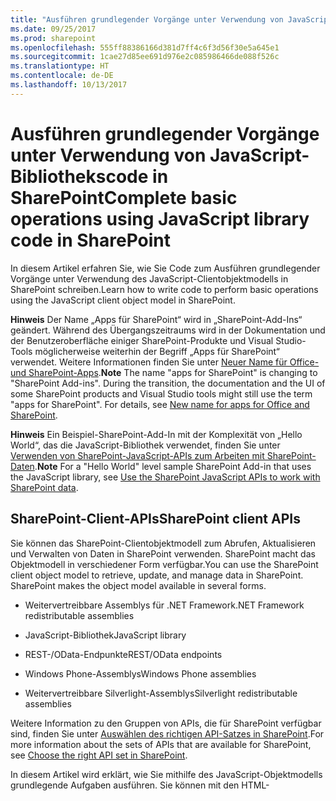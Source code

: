 ```yaml
---
title: "Ausführen grundlegender Vorgänge unter Verwendung von JavaScript-Bibliothekscode in SharePoint"
ms.date: 09/25/2017
ms.prod: sharepoint
ms.openlocfilehash: 555ff88386166d381d7ff4c6f3d56f30e5a645e1
ms.sourcegitcommit: 1cae27d85ee691d976e2c085986466de088f526c
ms.translationtype: HT
ms.contentlocale: de-DE
ms.lasthandoff: 10/13/2017
---
```

# <a name="complete-basic-operations-using-javascript-library-code-in-sharepoint"></a><span data-ttu-id="c9d78-102">Ausführen grundlegender Vorgänge unter Verwendung von JavaScript-Bibliothekscode in SharePoint</span><span class="sxs-lookup"><span data-stu-id="c9d78-102">Complete basic operations using JavaScript library code in SharePoint</span></span>
<span data-ttu-id="c9d78-103">In diesem Artikel erfahren Sie, wie Sie Code zum Ausführen grundlegender Vorgänge unter Verwendung des JavaScript-Clientobjektmodells in SharePoint schreiben.</span><span class="sxs-lookup"><span data-stu-id="c9d78-103">Learn how to write code to perform basic operations using the JavaScript client object model in SharePoint.</span></span>
 

 <span data-ttu-id="c9d78-p101">**Hinweis** Der Name „Apps für SharePoint“ wird in „SharePoint-Add-Ins“ geändert. Während des Übergangszeitraums wird in der Dokumentation und der Benutzeroberfläche einiger SharePoint-Produkte und Visual Studio-Tools möglicherweise weiterhin der Begriff „Apps für SharePoint“ verwendet. Weitere Informationen finden Sie unter [Neuer Name für Office- und SharePoint-Apps](new-name-for-apps-for-sharepoint.md#bk_newname).</span><span class="sxs-lookup"><span data-stu-id="c9d78-p101">**Note**  The name "apps for SharePoint" is changing to "SharePoint Add-ins". During the transition, the documentation and the UI of some SharePoint products and Visual Studio tools might still use the term "apps for SharePoint". For details, see  [New name for apps for Office and SharePoint](new-name-for-apps-for-sharepoint.md#bk_newname).</span></span>
 


 <span data-ttu-id="c9d78-107">**Hinweis** Ein Beispiel-SharePoint-Add-In mit der Komplexität von „Hello World“, das die JavaScript-Bibliothek verwendet, finden Sie unter [Verwenden von SharePoint-JavaScript-APIs zum Arbeiten mit SharePoint-Daten](use-the-sharepoint-javascript-apis-to-work-with-sharepoint-data.md).</span><span class="sxs-lookup"><span data-stu-id="c9d78-107">**Note**  For a "Hello World" level sample SharePoint Add-in that uses the JavaScript library, see  [Use the SharePoint JavaScript APIs to work with SharePoint data](use-the-sharepoint-javascript-apis-to-work-with-sharepoint-data.md).</span></span>
 


## <a name="sharepoint-client-apis"></a><span data-ttu-id="c9d78-108">SharePoint-Client-APIs</span><span class="sxs-lookup"><span data-stu-id="c9d78-108">SharePoint client APIs</span></span>
<span data-ttu-id="c9d78-109"><a name="ClientAPIs"> </a></span><span class="sxs-lookup"><span data-stu-id="c9d78-109"></span></span>

<span data-ttu-id="c9d78-p102">Sie können das SharePoint-Clientobjektmodell zum Abrufen, Aktualisieren und Verwalten von Daten in SharePoint verwenden. SharePoint macht das Objektmodell in verschiedener Form verfügbar.</span><span class="sxs-lookup"><span data-stu-id="c9d78-p102">You can use the SharePoint client object model to retrieve, update, and manage data in SharePoint. SharePoint makes the object model available in several forms.</span></span>
 

 

- <span data-ttu-id="c9d78-112">Weitervertreibbare Assemblys für .NET Framework</span><span class="sxs-lookup"><span data-stu-id="c9d78-112">.NET Framework redistributable assemblies</span></span>
    
 
- <span data-ttu-id="c9d78-113">JavaScript-Bibliothek</span><span class="sxs-lookup"><span data-stu-id="c9d78-113">JavaScript library</span></span>
    
 
- <span data-ttu-id="c9d78-114">REST-/OData-Endpunkte</span><span class="sxs-lookup"><span data-stu-id="c9d78-114">REST/OData endpoints</span></span>
    
 
- <span data-ttu-id="c9d78-115">Windows Phone-Assemblys</span><span class="sxs-lookup"><span data-stu-id="c9d78-115">Windows Phone assemblies</span></span>
    
 
- <span data-ttu-id="c9d78-116">Weitervertreibbare Silverlight-Assemblys</span><span class="sxs-lookup"><span data-stu-id="c9d78-116">Silverlight redistributable assemblies</span></span>
    
 
<span data-ttu-id="c9d78-117">Weitere Information zu den Gruppen von APIs, die für SharePoint verfügbar sind, finden Sie unter [Auswählen des richtigen API-Satzes in SharePoint](http://msdn.microsoft.com/library/f36645da-77c5-47f1-a2ca-13d4b62b320d%28Office.15%29.aspx).</span><span class="sxs-lookup"><span data-stu-id="c9d78-117">For more information about the sets of APIs that are available for SharePoint, see  [Choose the right API set in SharePoint](http://msdn.microsoft.com/library/f36645da-77c5-47f1-a2ca-13d4b62b320d%28Office.15%29.aspx).</span></span> 
 

 
<span data-ttu-id="c9d78-p103">In diesem Artikel wird erklärt, wie Sie mithilfe des JavaScript-Objektmodells grundlegende Aufgaben ausführen. Sie können mit den HTML-<script>-Tags einen Verweis auf das Objektmodell hinzufügen. Informationen zur Verwendung anderer Client-APIs finden Sie unter folgenden Themen:</span><span class="sxs-lookup"><span data-stu-id="c9d78-p103">This article shows how to perform basic operations using the JavaScript object model. You can add a reference to the object model using HTML <script> tags. For information about how to use the other client APIs, see the following:</span></span>
 

 

-  [<span data-ttu-id="c9d78-121">Ausführen grundlegender Vorgänge unter Verwendung von SharePoint-Clientbibliothekscode</span><span class="sxs-lookup"><span data-stu-id="c9d78-121">Complete basic operations using SharePoint client library code</span></span>](complete-basic-operations-using-sharepoint-client-library-code.md)
    
 
-  [<span data-ttu-id="c9d78-122">Ausführen grundlegender Vorgänge unter Verwendung von SharePoint REST-Endpunkten</span><span class="sxs-lookup"><span data-stu-id="c9d78-122">Complete basic operations using SharePoint REST endpoints</span></span>](complete-basic-operations-using-sharepoint-rest-endpoints.md)
    
 
-  [<span data-ttu-id="c9d78-123">Erstellen von Windows Phone-Apps, die auf SharePoint zugreifen</span><span class="sxs-lookup"><span data-stu-id="c9d78-123">Build Windows Phone apps that access SharePoint</span></span>](http://msdn.microsoft.com/library/36681335-f772-4499-8445-f94481bc18e7%28Office.15%29.aspx)
    
 
-  [<span data-ttu-id="c9d78-124">Verwenden des Silverlight-Objektmodells</span><span class="sxs-lookup"><span data-stu-id="c9d78-124">Using the Silverlight Object Model</span></span>](http://msdn.microsoft.com/library/cea7829d-f360-4052-8b76-91d90bcefd2a%28Office.15%29.aspx)
    
 

## <a name="perform-basic-tasks-in-sharepoint-using-the-javascript-client-object-model"></a><span data-ttu-id="c9d78-125">Ausführen grundlegender Aufgaben in SharePoint unter Verwendung des JavaScript-Clientobjektmodells</span><span class="sxs-lookup"><span data-stu-id="c9d78-125">Perform basic tasks in SharePoint using the JavaScript client object model</span></span>
<span data-ttu-id="c9d78-126"><a name="BasicOps_SPJSOMOps"> </a></span><span class="sxs-lookup"><span data-stu-id="c9d78-126"></span></span>

<span data-ttu-id="c9d78-127">In den folgenden Abschnitten werden Aufgaben beschrieben, die Sie programmgesteuert ausführen können. Diese Abschnitte enthalten JavaScript-Codebeispiele zur Veranschaulichung der Vorgänge.</span><span class="sxs-lookup"><span data-stu-id="c9d78-127">The following sections describe tasks that you can complete programmatically, and they include JavaScript code examples that demonstrate the operations.</span></span>
 

 
<span data-ttu-id="c9d78-p104">Beim Erstellen eines in der Cloud gehosteten Add-Ins können Sie dem Objektmodell mithilfe der HTML-<script>-Tags einen Verweis hinzufügen. Es wird empfohlen, einen Verweis auf das Hostweb einzufügen, da das Add-In-Web möglicherweise nicht in allen Szenarien von in der Cloud gehosteten Add-Ins verfügbar ist. Sie können die URL des Hostwebs aus dem  _SPHostUrl_-Abfragezeichenfolgenparameter abrufen, wenn Sie das Token **{StandardTokens}** verwenden. Zudem können Sie den benutzerdefinierten Abfragezeichenfolgenparameter verwenden, wenn Sie das **{HostUrl}**-Token verwenden. Nachdem Sie die URL des Hostwebs ermittelt haben, müssen Sie den Verweis auf das Objektmodell mit JavaScript-Code dynamisch erstellen.</span><span class="sxs-lookup"><span data-stu-id="c9d78-p104">When you create a cloud-hosted add-in, you can add a reference to the object model by using HTML <script> tags. We recommend that you reference the host web because the add-in web may not exist in every scenario in cloud-hosted add-ins. You can retrieve the host web URL from the  _SPHostUrl_ query string parameter if you are using the **{StandardTokens}** token. You can also use your custom defined query string parameter if you are using the **{HostUrl}** token. After you have the host web URL, you must use JavaScript code to dynamically create the reference to the object model.</span></span>
 

 
<span data-ttu-id="c9d78-132">Im folgenden Codebeispiel werden die folgenden Aufgaben ausgeführt, um einen Verweis auf das JavaScript-Objektmodell hinzuzufügen:</span><span class="sxs-lookup"><span data-stu-id="c9d78-132">The following code example performs these tasks to add a reference to the JavaScript object model:</span></span>
 

 

- <span data-ttu-id="c9d78-133">Es wird auf die AJAX-Bibliothek aus dem Microsoft Netzwerk für die Inhaltsübermittlung (CDN) verwiesen.</span><span class="sxs-lookup"><span data-stu-id="c9d78-133">References the AJAX library from the Microsoft Content Delivery Network (CDN).</span></span>
    
 
- <span data-ttu-id="c9d78-134">Es wird auf die jQuery-Bibliothek aus dem Microsoft CDN verwiesen.</span><span class="sxs-lookup"><span data-stu-id="c9d78-134">References the jQuery library from the Microsoft CDN.</span></span>
    
 
- <span data-ttu-id="c9d78-135">Die URL des Hostwebs wird aus der Abfragezeichenfolge extrahiert.</span><span class="sxs-lookup"><span data-stu-id="c9d78-135">Extracts the host web URL from the query string.</span></span>
    
 
- <span data-ttu-id="c9d78-p105">Die Dateien „SP.Runtime.js“ und „SP.js“ werden mithilfe der **getScript**-Funktion in jQuery geladen. Nachdem die Dateien geladen wurden, hat das Programm Zugriff auf das JavaScript-Objektmodell für SharePoint.</span><span class="sxs-lookup"><span data-stu-id="c9d78-p105">Loads the SP.Runtime.js and SP.js files by using the  **getScript** function in jQuery. After loading the files, your program has access to the JavaScript object model for SharePoint.</span></span>
    
 
- <span data-ttu-id="c9d78-138">Der Programmablauf wird in der **execOperation**-Funktion fortgesetzt.</span><span class="sxs-lookup"><span data-stu-id="c9d78-138">Continues the flow in the  **execOperation** function.</span></span>
    
 



```
<script 
    src="//ajax.aspnetcdn.com/ajax/4.0/1/MicrosoftAjax.js" 
    type="text/javascript">
</script>
<script
    type="text/javascript"
    src="//ajax.aspnetcdn.com/ajax/jQuery/jquery-1.7.2.min.js">
</script>
<script type="text/javascript">
    var hostweburl;

    // Load the required SharePoint libraries.
    $(document).ready(function () {

        // Get the URI decoded URLs.
        hostweburl =
            decodeURIComponent(
                getQueryStringParameter("SPHostUrl")
        );

        // The js files are in a URL in the form:
        // web_url/_layouts/15/resource_file
        var scriptbase = hostweburl + "/_layouts/15/";

        // Load the js files and continue to
        // the execOperation function.
        $.getScript(scriptbase + "SP.Runtime.js",
            function () {
                $.getScript(scriptbase + "SP.js", execOperation);
            }
        );
    });

    // Function to execute basic operations.
    function execOperation() {

        // Continue your program flow here.

    }

    // Function to retrieve a query string value.
    // For production purposes you may want to use
    // a library to handle the query string.
    function getQueryStringParameter(paramToRetrieve) {
        var params =
            document.URL.split("?")[1].split("&amp;");
        var strParams = "";
        for (var i = 0; i < params.length; i = i + 1) {
            var singleParam = params[i].split("=");
            if (singleParam[0] == paramToRetrieve)
                return singleParam[1];
        }
    }
</script>

```

<span data-ttu-id="c9d78-p106">Beim Erstellen eines in SharePoint gehosteten Add-Ins können Sie mithilfe der HTML-Tags <script> einen Verweis auf das Objektmodell hinzufügen. Mithilfe des Add-In-Webs in einem von SharePoint gehosteten Add-In können Sie relative Pfade verwenden, um auf die erforderlichen Dateien zur Verwendung des JavaScript-Objektmodells zu verweisen.</span><span class="sxs-lookup"><span data-stu-id="c9d78-p106">When you create a SharePoint-hosted add-in, you can add a reference to the object model by using HTML <script> tags. The add-in web in a SharePoint-hosted add-in allows you to use relative paths to reference the required files to use the JavaScript object model.</span></span>
 

 
<span data-ttu-id="c9d78-141">Im folgenden Markup werden diese Aufgaben ausgeführt, um einen Verweis auf das JavaScript-Objektmodell hinzuzufügen:</span><span class="sxs-lookup"><span data-stu-id="c9d78-141">The following markup performs these tasks to add a reference to the JavaScript object model:</span></span>
 

 

- <span data-ttu-id="c9d78-142">Es wird auf die AJAX-Bibliothek aus dem Microsoft CDN verwiesen.</span><span class="sxs-lookup"><span data-stu-id="c9d78-142">References the AJAX library from the Microsoft CDN.</span></span>
    
 
- <span data-ttu-id="c9d78-143">Über eine auf das Add-In-Web bezogene URL wird auf die Datei SP.Runtime.js verwiesen.</span><span class="sxs-lookup"><span data-stu-id="c9d78-143">References the SP.Runtime.js file by using a URL relative to the add-in web.</span></span>
    
 
- <span data-ttu-id="c9d78-144">Über eine auf das Add-In-Web bezogene URL wird auf die Datei SP.js verwiesen.</span><span class="sxs-lookup"><span data-stu-id="c9d78-144">References the SP.js file by using a URL relative to the add-in web.</span></span>
    
 



```
<script 
    src="//ajax.aspnetcdn.com/ajax/4.0/1/MicrosoftAjax.js" 
    type="text/javascript">
</script>
<script 
    type="text/javascript" 
    src="/_layouts/15/sp.runtime.js">
</script>
<script 
    type="text/javascript" 
    src="/_layouts/15/sp.js">
</script>
<script type="text/javascript">

    // Continue your program flow here.

</script>
```


## <a name="sharepoint-website-tasks"></a><span data-ttu-id="c9d78-145">SharePoint-Websiteaufgaben</span><span class="sxs-lookup"><span data-stu-id="c9d78-145">SharePoint website tasks</span></span>
<span data-ttu-id="c9d78-146"><a name="BasicOps_SPWebTasks"> </a></span><span class="sxs-lookup"><span data-stu-id="c9d78-146"></span></span>

<span data-ttu-id="c9d78-147">Wenn Sie Websites mithilfe von JavaScript bearbeiten möchten, verwenden Sie zuerst den **ClientContext(serverRelativeUrl)**-Konstruktor und übergeben eine URL oder einen URI, um einen bestimmten Anforderungskontext zurückzugeben.</span><span class="sxs-lookup"><span data-stu-id="c9d78-147">To work with websites using JavaScript, start by using the  **ClientContext(serverRelativeUrl)** constructor and pass a URL or URI to return a specific request context.</span></span>
 

 

### <a name="retrieve-the-properties-of-a-website"></a><span data-ttu-id="c9d78-148">Abrufen der Eigenschaften einer Website</span><span class="sxs-lookup"><span data-stu-id="c9d78-148">Retrieve the properties of a website</span></span>

<span data-ttu-id="c9d78-p107">Verwenden Sie die web-Eigenschaft der **ClientContext**-Klasse, um die Eigenschaften des Website-Objekts abzurufen, das sich an der angegebenen Kontext-URL befindet. Nachdem das Website-Objekt über die **load(clientObject)**-Methode geladen und anschließend **executeQueryAsync(succeededCallback, failedCallback)** aufgerufen wurde, können Sie Zugriff auf alle Eigenschaften dieser Website erhalten. Im folgenden Beispiel werden Titel und Beschreibung der angegebenen Website angezeigt, obwohl alle anderen standardmäßig zurückgegebenen Eigenschaften verfügbar werden, nachdem das Websiteobjekt geladen und die Abfrage ausgeführt wurde.</span><span class="sxs-lookup"><span data-stu-id="c9d78-p107">Use the web property of the  **ClientContext** class to specify the properties of the website object that is located at the specified context URL. After you load the website object through the **load(clientObject)** method and then call **executeQueryAsync(succeededCallback, failedCallback)**, you acquire access to all the properties of that website. The following example displays the title and description of the specified website, although all other properties that are returned by default become available after you load the website object and execute the query.</span></span>
 

 

```

function retrieveWebSite(siteUrl) {
    var clientContext = new SP.ClientContext(siteUrl);
    this.oWebsite = clientContext.get_web();

    clientContext.load(this.oWebsite);

    clientContext.executeQueryAsync(
        Function.createDelegate(this, this.onQuerySucceeded), 
        Function.createDelegate(this, this.onQueryFailed)
    );
}

function onQuerySucceeded(sender, args) {
    alert('Title: ' + this.oWebsite.get_title() + 
        ' Description: ' + this.oWebsite.get_description());
}
    
function onQueryFailed(sender, args) {
    alert('Request failed. ' + args.get_message() + 
        '\n' + args.get_stackTrace());
}
```


### <a name="retrieve-only-selected-properties-of-a-website"></a><span data-ttu-id="c9d78-152">Abrufen nur ausgewählter Eigenschaften einer Website</span><span class="sxs-lookup"><span data-stu-id="c9d78-152">Retrieve only selected properties of a website</span></span>

<span data-ttu-id="c9d78-p108">Sie können die unnötige Übertragung von Daten zwischen Client und Server reduzieren, indem Sie nicht alle, sondern nur angegebene Eigenschaften des Websiteobjekts zurückgeben. In diesem Fall verwenden Sie LINQ-Abfragen oder die Lambda-Ausdruckssyntax mit der **load(clientObject)**-Methode, um anzugeben, welche Eigenschaften vom Server zurückgegeben werden sollen. Im folgenden Beispiel werden nur der Titel und das Erstellungsdatum des Websiteobjekts verfügbar, nachdem **executeQueryAsync(succeededCallback, failedCallback)** aufgerufen wurde.</span><span class="sxs-lookup"><span data-stu-id="c9d78-p108">To reduce unnecessary data transference between client and server, you might want to return only specified properties of the website object, not all of its properties. In this case, use LINQ query or lambda expression syntax with the  **load(clientObject)** method to specify which properties to return from the server. In the following example, only the title and creation date of the website object become available after **executeQueryAsync(succeededCallback, failedCallback)** is called.</span></span>
 

 

```
function retrieveWebSiteProperties(siteUrl) {
    var clientContext = new SP.ClientContext(siteUrl);
    this.oWebsite = clientContext.get_web();

    clientContext.load(this.oWebsite, 'Title', 'Created');

    clientContext.executeQueryAsync(
        Function.createDelegate(this, this.onQuerySucceeded), 
        Function.createDelegate(this, this.onQueryFailed)
    );
}

function onQuerySucceeded(sender, args) {
    alert('Title: ' + this.oWebsite.get_title() + 
        ' Created: ' + this.oWebsite.get_created());
}
    
function onQueryFailed(sender, args) {
    alert('Request failed. ' + args.get_message() + 
        '\n' + args.get_stackTrace());
}
```


 <span data-ttu-id="c9d78-156">**Hinweis** Beim Versuch, auf andere Eigenschaften zuzugreifen, wird eine Ausnahme ausgelöst, weil keine anderen Eigenschaften verfügbar sind.</span><span class="sxs-lookup"><span data-stu-id="c9d78-156">**Note**  If you try to access other properties, the code throws an exception because other properties are not available.</span></span>
 


### <a name="write-to-a-websites-properties"></a><span data-ttu-id="c9d78-157">Festlegen der Eigenschaften einer Website</span><span class="sxs-lookup"><span data-stu-id="c9d78-157">Write to a website's properties</span></span>

<span data-ttu-id="c9d78-p109">Zum Ändern einer Website legen Sie deren Eigenschaften fest und rufen ähnlich wie im Serverobjektmodell die **update()**-Methode auf. Im Clientobjektmodell müssen Sie jedoch **executeQueryAsync(succeededCallback, failedCallback)** aufrufen, um die Batchverarbeitung aller angegebenen Befehle anzufordern. Im folgenden Beispiel werden der Titel und die Beschreibung einer angegebenen Website geändert.</span><span class="sxs-lookup"><span data-stu-id="c9d78-p109">To modify a website, you set its properties and call the  **update()** method, similarly to how the server object model functions. However, in the client object model, you must call **executeQueryAsync(succeededCallback, failedCallback)** to request batch processing of all commands that you specify. The following example changes the title and description of a specified website.</span></span>
 

 

```
function updateWebSite(siteUrl) {
    var clientContext = new SP.ClientContext(siteUrl);
    this.oWebsite = clientContext.get_web();

    this.oWebsite.set_title('Updated Web Site');
    this.oWebsite.set_description('This is an updated Web site.');
    this.oWebsite.update();

    clientContext.load(this.oWebsite, 'Title', 'Description');

    clientContext.executeQueryAsync(
        Function.createDelegate(this, this.onQuerySucceeded), 
        Function.createDelegate(this, this.onQueryFailed)
    );
}

function onQuerySucceeded(sender, args) {
    alert('Title: ' + this.oWebsite.get_title() + 
        ' Description: ' + this.oWebsite.get_description());
}
    
function onQueryFailed(sender, args) {
    alert('Request failed. ' + args.get_message() + 
        '\n' + args.get_stackTrace());
}
```


## <a name="sharepoint-list-tasks"></a><span data-ttu-id="c9d78-161">SharePoint-Listenaufgaben</span><span class="sxs-lookup"><span data-stu-id="c9d78-161">SharePoint list tasks</span></span>
<span data-ttu-id="c9d78-162"><a name="BasicOps_SPListTasks"> </a></span><span class="sxs-lookup"><span data-stu-id="c9d78-162"></span></span>

<span data-ttu-id="c9d78-p110">Das Arbeiten mit Listenobjekten in JavaScript ähnelt dem Arbeiten mit Websiteobjekten. Beginnen Sie, indem Sie den **ClientContext(serverRelativeUrl)**-Konstruktor verwenden und eine URL oder einen URI übergeben, um einen bestimmten Anforderungskontext zurückzugeben. Sie können mithilfe der **lists**-Eigenschaft der **Web**-Klasse die Auflistung der Listen einer Website abrufen.</span><span class="sxs-lookup"><span data-stu-id="c9d78-p110">Working with list objects using JavaScript is similar to working with website objects. Start by using the  **ClientContext(serverRelativeUrl)** constructor and passing a URL or URI to return a specific request context. You can then use the **lists** property of the **Web** class to get the collection of lists in the website.</span></span>
 

 

### <a name="retrieve-all-properties-of-all-lists-in-a-website"></a><span data-ttu-id="c9d78-166">Abrufen aller Eigenschaften aller Listen einer Website</span><span class="sxs-lookup"><span data-stu-id="c9d78-166">Retrieve all properties of all lists in a website</span></span>

<span data-ttu-id="c9d78-p111">Zum Zurückgeben aller Listen einer Website laden Sie die Listenauflistung über die **load(clientObject)**-Methode, und rufen Sie dann **executeQueryAsync(succeededCallback, failedCallback)** auf. Im folgenden Beispiel werden die URL der Website sowie das Datum und die Uhrzeit der Erstellung der Liste angezeigt.</span><span class="sxs-lookup"><span data-stu-id="c9d78-p111">To return all the lists of a website, load the list collection through the  **load(clientObject)** method, and then call **executeQueryAsync(succeededCallback, failedCallback)**. The following example displays the URL of the website and the date and time that the list was created.</span></span>
 

 

```
function retrieveAllListProperties(siteUrl) {
    var clientContext = new SP.ClientContext(siteUrl);
    var oWebsite = clientContext.get_web();
    this.collList = oWebsite.get_lists();
    clientContext.load(collList);

    clientContext.executeQueryAsync(
        Function.createDelegate(this, this.onQuerySucceeded), 
        Function.createDelegate(this, this.onQueryFailed)
    );
}

function onQuerySucceeded() {
    var listInfo = '';
    var listEnumerator = collList.getEnumerator();

    while (listEnumerator.moveNext()) {
        var oList = listEnumerator.get_current();
        listInfo += 'Title: ' + oList.get_title() + ' Created: ' + 
            oList.get_created().toString() + '\n';
    }
    alert(listInfo);
}

function onQueryFailed(sender, args) {
    alert('Request failed. ' + args.get_message() + 
        '\n' + args.get_stackTrace());
}
```


### <a name="retrieve-only-specified-properties-of-lists"></a><span data-ttu-id="c9d78-169">Abrufen der angegebenen Eigenschaften von Listen</span><span class="sxs-lookup"><span data-stu-id="c9d78-169">Retrieve only specified properties of lists</span></span>

<span data-ttu-id="c9d78-p112">Im vorhergehenden Beispiel wurden alle Eigenschaften der Listen einer Website zurückgegeben. Um unnötige Datenübertragungen zwischen Client und Server zu vermeiden, können Sie mit LINQ-Abfrageausdrücken angeben, welche Eigenschaften zurückgegeben werden sollen. In JavaScript geben Sie mit **Include** innerhalb der Abfragezeichenfolge, die der **load(clientObject)**-Methode übergeben wird, die Eigenschaften an, die zurückgegeben werden sollen. Im folgenden Beispiel werden auf diese Weise nur der Titel und die ID der einzelnen Listen der Auflistung zurückgegeben.</span><span class="sxs-lookup"><span data-stu-id="c9d78-p112">The previous example returns all properties of the lists in a website. To reduce unnecessary data transference between client and server, you can use LINQ query expressions to specify which properties to return. In JavaScript, you specify  **Include** as part of the query string that is passed to the **load(clientObject)** method to specify which properties to return. The following example uses this approach to return only the title and ID of each list in the collection.</span></span>
 

 

```
function retrieveSpecificListProperties(siteUrl) {
    var clientContext = new SP.ClientContext(siteUrl);
    var oWebsite = clientContext.get_web();
    this.collList = oWebsite.get_lists();

    clientContext.load(collList, 'Include(Title, Id)');
    clientContext.executeQueryAsync(
        Function.createDelegate(this, this.onQuerySucceeded), 
        Function.createDelegate(this, this.onQueryFailed)
    );
}

function onQuerySucceeded() {
    var listInfo = '';
    var listEnumerator = collList.getEnumerator();

    while (listEnumerator.moveNext()) {
        var oList = listEnumerator.get_current();
        listInfo += 'Title: ' + oList.get_title() + 
            ' ID: ' + oList.get_id().toString() + '\n';
    }
    alert(listInfo);
}

function onQueryFailed(sender, args) {
    alert('Request failed. ' + args.get_message() + 
        '\n' + args.get_stackTrace());
}

```


### <a name="store-retrieved-lists-in-a-collection"></a><span data-ttu-id="c9d78-174">Speichern abgerufener Listen in einer Auflistung</span><span class="sxs-lookup"><span data-stu-id="c9d78-174">Store retrieved lists in a collection</span></span>

<span data-ttu-id="c9d78-175">Wie im folgenden Beispiel dargestellt, können Sie die **loadQuery(clientObjectCollection, exp)**-Methode anstelle der **load(clientObject)**-Methode verwenden, um den Rückgabewert in einer anderen Auflistung anstatt in der entsprechenden Listeneigenschaft zu speichern.</span><span class="sxs-lookup"><span data-stu-id="c9d78-175">As the following example shows, you can use the  **loadQuery(clientObjectCollection, exp)** method instead of the **load(clientObject)** method to store the return value in another collection instead of storing it in the lists property.</span></span>
 

 

```
function retrieveSpecificListPropertiesToCollection(siteUrl) {
    var clientContext = new SP.ClientContext(siteUrl);
    var oWebsite = clientContext.get_web();
    var collList = oWebsite.get_lists();

    this.listInfoCollection = clientContext.loadQuery(collList, 'Include(Title, Id)');
    clientContext.executeQueryAsync(
        Function.createDelegate(this, this.onQuerySucceeded), 
        Function.createDelegate(this, this.onQueryFailed)
    );
}

function onQuerySucceeded() {
    var listInfo = '';

    for (var i = 0; i < this.listInfoCollection.length; i++) {
        var oList = this.listInfoCollection[i];
        listInfo += 'Title: ' + oList.get_title() + 
            ' ID: ' + oList.get_id().toString();
    }
    alert(listInfo.toString());
}

function onQueryFailed(sender, args) {
    alert('Request failed. ' + args.get_message() + 
        '\n' + args.get_stackTrace());
}
```


### <a name="apply-filters-to-list-retrieval"></a><span data-ttu-id="c9d78-176">Anwenden von Filtern auf den Listenabruf</span><span class="sxs-lookup"><span data-stu-id="c9d78-176">Apply filters to list retrieval</span></span>

<span data-ttu-id="c9d78-p113">Wie das folgende Beispiel zeigt, können Sie **Include**-Anweisungen in einer JavaScript-Abfrage schachteln, um Metadaten sowohl für eine Liste als auch für deren Felder zurückzugeben. In diesem Beispiel werden alle Felder aus allen Listen einer Website zurückgegeben und der Titel und der interne Name aller Felder angezeigt, deren interner Name die Zeichenfolge „name“ enthält.</span><span class="sxs-lookup"><span data-stu-id="c9d78-p113">As the following example shows, you can nest  **Include** statements in a JavaScript query to return metadata for both a list and its fields. The example returns all fields from all lists within a website and displays the title and internal name of all fields whose internal name contains the string "name".</span></span>
 

 

```
function retrieveAllListsAllFields(siteUrl) {
    var clientContext = new SP.ClientContext(siteUrl);
    var oWebsite = clientContext.get_web();
    var collList = oWebsite.get_lists();

    this.listInfoArray = clientContext.loadQuery(collList, 
        'Include(Title,Fields.Include(Title,InternalName))');

    clientContext.executeQueryAsync(
        Function.createDelegate(this, this.onQuerySucceeded), 
        Function.createDelegate(this, this._onQueryFailed)
    );
}

function onQuerySucceeded() {
    var listInfo = '';

    for (var i = 0; i < this.listInfoArray.length; i++) {
        var oList = this.listInfoArray[i];
        var collField = oList.get_fields();
        var fieldEnumerator = collField.getEnumerator();
            
        while (fieldEnumerator.moveNext()) {
            var oField = fieldEnumerator.get_current();
            var regEx = new RegExp('name', 'ig');
            
            if (regEx.test(oField.get_internalName())) {
                listInfo += '\nList: ' + oList.get_title() + 
                    '\n\tField Title: ' + oField.get_title() + 
                    '\n\tField Name: ' + oField.get_internalName();
            }
        }
    }
    alert(listInfo);
}

function onQueryFailed(sender, args) {
    alert('Request failed. ' + args.get_message() + 
        '\n' + args.get_stackTrace());
}

```


## <a name="create-update-and-delete-lists"></a><span data-ttu-id="c9d78-179">Erstellen, Aktualisieren und Löschen von Listen</span><span class="sxs-lookup"><span data-stu-id="c9d78-179">Create, update, and delete lists</span></span>
<span data-ttu-id="c9d78-180"><a name="BasicOps_SPListCRUD"> </a></span><span class="sxs-lookup"><span data-stu-id="c9d78-180"></span></span>

<span data-ttu-id="c9d78-181">Zum Erstellen, Aktualisieren und Löschen von Listen über das Clientobjektmodell gehen Sie ähnlich vor wie beim Ausführen dieser Aufgaben über das .NET-Clientobjektmodell. Allerdings werden die Clientvorgänge erst abgeschlossen, wenn die **executeQueryAsync(succeededCallback, failedCallback)**-Funktion aufgerufen wird.</span><span class="sxs-lookup"><span data-stu-id="c9d78-181">Creating, updating, and deleting lists through the client object model works similarly to how you perform these tasks using the .NET client object model, although client operations do not complete until you call the  **executeQueryAsync(succeededCallback, failedCallback)** function.</span></span>
 

 

### <a name="create-and-update-a-list"></a><span data-ttu-id="c9d78-182">Erstellen und Aktualisieren von Listen</span><span class="sxs-lookup"><span data-stu-id="c9d78-182">Create and update a list</span></span>

<span data-ttu-id="c9d78-p114">Zum Erstellen eines Listenobjekts mit JavaScript definieren Sie unter Verwendung des **ListCreationInformation**-Objekts dessen Eigenschaften. Übergeben Sie dann dieses Objekt der **add(parameters)**-Funktion des **ListCollection**-Objekts. Im folgenden Beispiel wird eine neue Liste mit dem Titel „My Announcements List“ erstellt.</span><span class="sxs-lookup"><span data-stu-id="c9d78-p114">To create a list object using JavaScript, use the  **ListCreationInformation** object to define its properties, and then pass this object to the **add(parameters)** function of the **ListCollection** object. The following example creates a new announcements list.</span></span>
 

 

```
function createList(siteUrl) {
    var clientContext = new SP.ClientContext(siteUrl);
    var oWebsite = clientContext.get_web();
    
    var listCreationInfo = new SP.ListCreationInformation();
    listCreationInfo.set_title('My Announcements List');
    listCreationInfo.set_templateType(SP.ListTemplateType.announcements);

    this.oList = oWebsite.get_lists().add(listCreationInfo);

    clientContext.load(oList);
    clientContext.executeQueryAsync(
        Function.createDelegate(this, this.onQuerySucceeded), 
        Function.createDelegate(this, this.onQueryFailed)
    );
}

function onQuerySucceeded() {
    var result = oList.get_title() + ' created.';
    alert(result);
}

function onQueryFailed(sender, args) {
    alert('Request failed. ' + args.get_message() + 
        '\n' + args.get_stackTrace());
}
```

<span data-ttu-id="c9d78-185">Wenn Sie eine Liste nach ihrer Erstellung aktualisieren müssen, können Sie die entsprechenden Listeneigenschaften festlegen und die **update()**-Funktion vor dem Aufruf von **executeQueryAsync(succeededCallback, failedCallback)** aufrufen. Die folgenden Änderungen am vorhergehenden Beispiel zeigen dieses Vorgehen.</span><span class="sxs-lookup"><span data-stu-id="c9d78-185">If you need to update the list after it has been created, you can set list properties and call the  **update()** function before calling **executeQueryAsync(succeededCallback, failedCallback)**, as shown in the following modifications of the previous example.</span></span>
 

 



```
.
.
.
.
this.oList = oWebsite.get_lists().add(listCreationInfo);

oList.set_description('New Announcements List');
oList.update();

clientContext.load(oList);
clientContext.executeQueryAsync(
    Function.createDelegate(this, this.onQuerySucceeded), 
    Function.createDelegate(this, this.onQueryFailed)
);
```


### <a name="add-a-field-to-a-list"></a><span data-ttu-id="c9d78-186">Hinzufügen von Feldern zu einer Liste</span><span class="sxs-lookup"><span data-stu-id="c9d78-186">Add a field to a list</span></span>

<span data-ttu-id="c9d78-p115">Verwenden Sie die **add(field)**-Funktion oder die **addFieldAsXml(schemaXml, addToDefaultView, options)**-Funktion des **FieldCollection**-Objekts, um der Feldauflistung einer Liste ein Feld hinzuzufügen. Im folgenden Beispiel wird ein Feld erstellt, das dann vor dem Aufruf von **executeQueryAsync(succeededCallback, failedCallback)** aktualisiert wird.</span><span class="sxs-lookup"><span data-stu-id="c9d78-p115">Use the  **add(field)** or **addFieldAsXml(schemaXml, addToDefaultView, options)** function of the **FieldCollection** object to add a field to the field collection of a list. The following example creates a field and then updates it before calling **executeQueryAsync(succeededCallback, failedCallback)**.</span></span>
 

 

```
function addFieldToList(siteUrl) {
    var clientContext = new SP.ClientContext(siteUrl);

    var oList = clientContext.get_web().get_lists().getByTitle('Announcements');
    this.oField = oList.get_fields().addFieldAsXml(
        '<Field DisplayName=\'MyField\' Type=\'Number\' />', 
        true, 
        SP.AddFieldOptions.defaultValue
    );

    var fieldNumber = clientContext.castTo(oField,SP.FieldNumber);
    fieldNumber.set_maximumValue(100);
    fieldNumber.set_minimumValue(35);
    fieldNumber.update();

    clientContext.load(oField);
    clientContext.executeQueryAsync(
        Function.createDelegate(this, this.onQuerySucceeded), 
        Function.createDelegate(this, this.onQueryFailed)
    );
}

function onQuerySucceeded() {
    var result = oField.get_title() + ' added.';
    alert(result);
}

function onQueryFailed(sender, args) {
    alert('Request failed. ' + args.get_message() + 
        '\n' + args.get_stackTrace());
}
```


### <a name="delete-a-list"></a><span data-ttu-id="c9d78-189">Löschen einer Liste</span><span class="sxs-lookup"><span data-stu-id="c9d78-189">Delete a list</span></span>

<span data-ttu-id="c9d78-190">Zum Löschen einer Liste rufen Sie die **deleteObject()**-Funktion des Listenobjekts auf, wie im folgenden Beispiel dargestellt.</span><span class="sxs-lookup"><span data-stu-id="c9d78-190">To delete a list, call the  **deleteObject()** function of the list object, as shown in the following example.</span></span>
 

 

```
function deleteList(siteUrl) {
    var clientContext = new SP.ClientContext(siteUrl);
    var oWebsite = clientContext.get_web();
    this.listTitle = 'My Announcements List';

    this.oList = oWebsite.get_lists().getByTitle(listTitle);
    oList.deleteObject();

    clientContext.executeQueryAsync(
        Function.createDelegate(this, this.onQuerySucceeded), 
        Function.createDelegate(this, this.onQueryFailed)
    );
}

function onQuerySucceeded() {
    var result = listTitle + ' deleted.';
    alert(result);
}

function onQueryFailed(sender, args) {
    alert('Request failed. ' + args.get_message() + 
        '\n' + args.get_stackTrace());
}
```


## <a name="create-update-and-delete-folders"></a><span data-ttu-id="c9d78-191">Erstellen, Aktualisieren und Löschen von Ordnern</span><span class="sxs-lookup"><span data-stu-id="c9d78-191">Create, update, and delete folders</span></span>
<span data-ttu-id="c9d78-192"><a name="BasicOps_FolderTasks"> </a></span><span class="sxs-lookup"><span data-stu-id="c9d78-192"></span></span>

<span data-ttu-id="c9d78-p116">Sie können Ordner für die Organisation Ihrer Inhalte anpassen, indem Sie das JavaScript-Objektmodell verwenden. In den folgenden Abschnitten ist beschrieben, wie Sie grundlegende Schritte für Ordner ausführen.</span><span class="sxs-lookup"><span data-stu-id="c9d78-p116">You can manipulate folders to organize your content by using the JavaScript object model. The following sections show you how to perform basic operations on folders.</span></span>
 

 

### <a name="create-a-folder-in-a-document-library"></a><span data-ttu-id="c9d78-195">Erstellen eines Ordners in einer Dokumentbibliothek</span><span class="sxs-lookup"><span data-stu-id="c9d78-195">Create a folder in a document library</span></span>

<span data-ttu-id="c9d78-p117">Zum Erstellen eines Ordners verwenden Sie ein **ListItemCreationInformation**-Objekt, legen den zugrunde liegenden Objekttyp auf **SP.FileSystemObjectType.folder** fest und übergeben diesen als Parameter an die **addItem(parameters)**-Funktion des **List**-Objekts. Legen Sie Eigenschaften für das von dieser Methode zurückgegebene Listenelementobjekt fest, und rufen Sie dann die **update()**-Funktion auf. Dies ist im folgenden Beispiel dargestellt.</span><span class="sxs-lookup"><span data-stu-id="c9d78-p117">To create a folder, you use a  **ListItemCreationInformation** object, set the underlying object type to **SP.FileSystemObjectType.folder**, and pass it as parameter to the  **addItem(parameters)** function of the **List** object. Set properties on the list item object that this method returns, and then call the **update()** function, as shown in the following example.</span></span>
 

 

```
function createFolder(resultpanel) {
    var clientContext;
    var oWebsite;
    var oList;
    var itemCreateInfo;

    clientContext = new SP.ClientContext.get_current();
    oWebsite = clientContext.get_web();
    oList = oWebsite.get_lists().getByTitle("Shared Documents");

    itemCreateInfo = new SP.ListItemCreationInformation();
    itemCreateInfo.set_underlyingObjectType(SP.FileSystemObjectType.folder);
    itemCreateInfo.set_leafName("My new folder!");
    this.oListItem = oList.addItem(itemCreateInfo);
    this.oListItem.set_item("Title", "My new folder!");
    this.oListItem.update();

    clientContext.load(this.oListItem);
    clientContext.executeQueryAsync(
        Function.createDelegate(this, successHandler),
        Function.createDelegate(this, errorHandler)
    );

    function successHandler() {
        resultpanel.innerHTML = "Go to the " +
            "<a href='../Lists/Shared Documents'>document library</a> " +
            "to see your new folder.";
    }

    function errorHandler() {
        resultpanel.innerHTML =
            "Request failed: " + arguments[1].get_message();
    }
}
```


### <a name="update-a-folder-in-a-document-library"></a><span data-ttu-id="c9d78-198">Aktualisieren eines Ordners in einer Dokumentbibliothek</span><span class="sxs-lookup"><span data-stu-id="c9d78-198">Update a folder in a document library</span></span>

<span data-ttu-id="c9d78-199">Zum Aktualisieren des Ordnernamens können Sie in die **FileLeafRef**-Eigenschaft schreiben und die **update()**-Funktion aufrufen, damit Änderungen wirksam werden, wenn Sie die **executeQueryAsync**-Methode aufrufen.</span><span class="sxs-lookup"><span data-stu-id="c9d78-199">To update the folder name, you can write to the  **FileLeafRef** property and call the **update()** function so that changes take effect when you call the **executeQueryAsync** method.</span></span>
 

 

```
function updateFolder(resultpanel) {
    var clientContext;
    var oWebsite;
    var oList;

    clientContext = new SP.ClientContext.get_current();
    oWebsite = clientContext.get_web();
    oList = oWebsite.get_lists().getByTitle("Shared Documents");

    this.oListItem = oList.getItemById(1);
    this.oListItem.set_item("FileLeafRef", "My updated folder");
    this.oListItem.update();

    clientContext.load(this.oListItem);
    clientContext.executeQueryAsync(
        Function.createDelegate(this, successHandler),
        Function.createDelegate(this, errorHandler)
    );

    function successHandler() {
        resultpanel.innerHTML = "Go to the " +
            "<a href='../Lists/Shared Documents'>document library</a> " +
            "to see your updated folder.";
    }

    function errorHandler() {
        resultpanel.innerHTML = "Request failed: " + arguments[1].get_message();
    }
}
```


### <a name="delete-a-folder-in-a-document-library"></a><span data-ttu-id="c9d78-200">Löschen eines Ordners in einer Dokumentbibliothek</span><span class="sxs-lookup"><span data-stu-id="c9d78-200">Delete a folder in a document library</span></span>

<span data-ttu-id="c9d78-p118">Zum Löschen eines Ordners rufen Sie die **deleteObject()**-Funktion für das Objekt auf. Im folgenden Beispiel wird die **getFolderByServerRelativeUrl**-Methode verwendet, um den Ordner aus der Dokumentbibliothek abzurufen, und anschließend wird das Element gelöscht.</span><span class="sxs-lookup"><span data-stu-id="c9d78-p118">To delete a folder, call the  **deleteObject()** function on the object. The following example uses the **getFolderByServerRelativeUrl** method to retrieve the folder from the document library and then deletes the item.</span></span>
 

 

```
function deleteFolder(resultpanel) {
    var clientContext;
    var oWebsite;
    var folderUrl;

    clientContext = new SP.ClientContext.get_current();
    oWebsite = clientContext.get_web();

    clientContext.load(oWebsite);
    clientContext.executeQueryAsync(function () {
        folderUrl = oWebsite.get_serverRelativeUrl() + "/Lists/Shared Documents/Folder1";
        this.folderToDelete = oWebsite.getFolderByServerRelativeUrl(folderUrl);
        this.folderToDelete.deleteObject();

        clientContext.executeQueryAsync(
            Function.createDelegate(this, successHandler),
            Function.createDelegate(this, errorHandler)
        );
    }, errorHandler);

    function successHandler() {
        resultpanel.innerHTML = "Go to the " +
            "<a href='../Lists/Shared Documents'>document library</a> " +
            "to make sure the folder is no longer there.";
    }

    function errorHandler() {
        resultpanel.innerHTML = "Request failed: " + arguments[1].get_message();
    }
}
```


## <a name="create-read-update-and-delete-files"></a><span data-ttu-id="c9d78-203">Erstellen, Lesen, Aktualisieren und Löschen von Dateien</span><span class="sxs-lookup"><span data-stu-id="c9d78-203">Create, read, update, and delete files</span></span>
<span data-ttu-id="c9d78-204"><a name="BasicOps_FileTasks"> </a></span><span class="sxs-lookup"><span data-stu-id="c9d78-204"></span></span>

<span data-ttu-id="c9d78-p119">Sie können Dateien mithilfe des JavaScript-Objektmodells anpassen. In den folgenden Abschnitten ist beschrieben, wie Sie grundlegende Schritte für Dateien ausführen.</span><span class="sxs-lookup"><span data-stu-id="c9d78-p119">You can manipulate files by using the JavaScript object model. The following sections show you how to perform basic operations on files.</span></span>
 

 

 <span data-ttu-id="c9d78-p120">**Hinweis** Sie können nur Dateien mit einer Größe von bis zu 1,5 MB verwenden, wenn Sie das JavaScript-Objektmodell nutzen. Um größere Dateien hochzuladen, müssen Sie REST (Representational State Transfer) nutzen. Weitere Informationen finden Sie unter [](complete-basic-operations-using-sharepoint-rest-endpoints#LargeFiles.md).</span><span class="sxs-lookup"><span data-stu-id="c9d78-p120">**Note**  You can only work with files up to 1.5 MB by using the JavaScript object model. To upload larger files, use REST (Representational State Transfer). For more information, see  [](complete-basic-operations-using-sharepoint-rest-endpoints#LargeFiles.md).</span></span>
 


### <a name="create-a-file-in-a-document-library"></a><span data-ttu-id="c9d78-210">Erstellen einer Datei in einer Dokumentbibliothek</span><span class="sxs-lookup"><span data-stu-id="c9d78-210">Create a file in a document library</span></span>

<span data-ttu-id="c9d78-211">Zum Erstellen von Dateien verwenden Sie ein **FileCreationInformation**-Objekt, legen das URL-Attribut fest und fügen Inhalte als base64-codiertes Bytearray an. Dies ist im folgenden Beispiel dargestellt.</span><span class="sxs-lookup"><span data-stu-id="c9d78-211">To create files, you use a  **FileCreationInformation** object, set the URL attribute, and append content as a base64 encoded array of bytes, as shown in this example.</span></span>
 

 

```
function createFile(resultpanel) {
    var clientContext;
    var oWebsite;
    var oList;
    var fileCreateInfo;
    var fileContent;

    clientContext = new SP.ClientContext.get_current();
    oWebsite = clientContext.get_web();
    oList = oWebsite.get_lists().getByTitle("Shared Documents");

    fileCreateInfo = new SP.FileCreationInformation();
    fileCreateInfo.set_url("my new file.txt");
    fileCreateInfo.set_content(new SP.Base64EncodedByteArray());
    fileContent = "The content of my new file";

    for (var i = 0; i < fileContent.length; i++) {
        
        fileCreateInfo.get_content().append(fileContent.charCodeAt(i));
    }

    this.newFile = oList.get_rootFolder().get_files().add(fileCreateInfo);

    clientContext.load(this.newFile);
    clientContext.executeQueryAsync(
        Function.createDelegate(this, successHandler),
        Function.createDelegate(this, errorHandler)
    );

    function successHandler() {
        resultpanel.innerHTML =
            "Go to the " +
            "<a href='../Lists/Shared Documents'>document library</a> " +
            "to see your new file.";
    }

    function errorHandler() {
        resultpanel.innerHTML = "Request failed: " + arguments[1].get_message();
    }
}
```


### <a name="read-a-file-in-a-document-library"></a><span data-ttu-id="c9d78-212">Lesen einer Datei in einer Dokumentbibliothek</span><span class="sxs-lookup"><span data-stu-id="c9d78-212">Read a file in a document library</span></span>

<span data-ttu-id="c9d78-213">Zum Lesen des Inhalts einer Datei führen Sie einen **GET**-Vorgang für die URL der Datei durch. Dies ist im folgenden Beispiel dargestellt.</span><span class="sxs-lookup"><span data-stu-id="c9d78-213">To read a file's content, you perform a  **GET** operation on the file's URL, as shown in the following example.</span></span>
 

 

```
function readFile(resultpanel) {
    var clientContext;
    var oWebsite;
    var fileUrl;

    clientContext = new SP.ClientContext.get_current();
    oWebsite = clientContext.get_web();

    clientContext.load(oWebsite);
    clientContext.executeQueryAsync(function () {
        fileUrl = oWebsite.get_serverRelativeUrl() +
            "/Lists/Shared Documents/TextFile1.txt";
        $.ajax({
            url: fileUrl,
            type: "GET"
        })
            .done(Function.createDelegate(this, successHandler))
            .error(Function.createDelegate(this, errorHandler));
    }, errorHandler);

    function successHandler(data) {
        resultpanel.innerHTML =
            "The content of file \"TextFile1.txt\": " + data
    }

    function errorHandler() {
        resultpanel.innerHTML =
            "Request failed: " + arguments[2];
    }
}
```


### <a name="update-a-file-in-a-document-library"></a><span data-ttu-id="c9d78-214">Aktualisieren einer Datei in einer Dokumentbibliothek</span><span class="sxs-lookup"><span data-stu-id="c9d78-214">Update a file in a document library</span></span>

<span data-ttu-id="c9d78-215">Zum Aktualisieren des Inhalts der Datei können Sie ein **FileCreationInformation**-Objekt verwenden und das overwrite-Attribut auf „true“ festlegen, indem Sie die **set_overwrite()**-Methode verwenden. Dies ist in diesem Beispiel dargestellt.</span><span class="sxs-lookup"><span data-stu-id="c9d78-215">To update the file's content, you can use a  **FileCreationInformation** object, and set the overwrite attribute to true by using the **set_overwrite()** method, as shown in this example.</span></span>
 

 

```
function updateFile(resultpanel) {
    var clientContext;
    var oWebsite;
    var oList;
    var fileCreateInfo;
    var fileContent;

    clientContext = new SP.ClientContext.get_current();
    oWebsite = clientContext.get_web();
    oList = oWebsite.get_lists().getByTitle("Shared Documents");

    fileCreateInfo = new SP.FileCreationInformation();
    fileCreateInfo.set_url("TextFile1.txt");
    fileCreateInfo.set_content(new SP.Base64EncodedByteArray());
    fileCreateInfo.set_overwrite(true);
    fileContent = "The updated content of my file";

    for (var i = 0; i < fileContent.length; i++) {

        fileCreateInfo.get_content().append(fileContent.charCodeAt(i));
    }

    this.existingFile = oList.get_rootFolder().get_files().add(fileCreateInfo);

    clientContext.load(this.existingFile);
    clientContext.executeQueryAsync(
        Function.createDelegate(this, successHandler),
        Function.createDelegate(this, errorHandler)
    );

    function successHandler() {
        resultpanel.innerHTML =
            "Go to the " +
            "<a href='../Lists/Shared Documents'>document library</a> " +
            "to see the updated \"TextFile1.txt\" file.";
    }

    function errorHandler() {
        resultpanel.innerHTML =
            "Request failed: " + arguments[1].get_message();
    }
}
```


### <a name="delete-a-file-in-a-document-library"></a><span data-ttu-id="c9d78-216">Löschen einer Datei in einer Dokumentbibliothek</span><span class="sxs-lookup"><span data-stu-id="c9d78-216">Delete a file in a document library</span></span>

<span data-ttu-id="c9d78-p121">Zum Löschen einer Datei rufen Sie die **deleteObject()**-Funktion für das Objekt auf. Im folgenden Beispiel wird die **getFileByServerRelativeUrl**-Methode verwendet, um die Datei aus der Dokumentbibliothek abzurufen, und anschließend wird das Element gelöscht.</span><span class="sxs-lookup"><span data-stu-id="c9d78-p121">To delete a file, call the  **deleteObject()** function on the object. The following example uses the **getFileByServerRelativeUrl** method to retrieve the file from the document library, and then deletes the item.</span></span>
 

 

```
function deleteFile(resultpanel) {
    var clientContext;
    var oWebsite;
    var fileUrl;

    clientContext = new SP.ClientContext.get_current();
    oWebsite = clientContext.get_web();

    clientContext.load(oWebsite);
    clientContext.executeQueryAsync(function () {
        fileUrl = oWebsite.get_serverRelativeUrl() +
            "/Lists/Shared Documents/TextFile1.txt";
        this.fileToDelete = oWebsite.getFileByServerRelativeUrl(fileUrl);
        this.fileToDelete.deleteObject();

        clientContext.executeQueryAsync(
            Function.createDelegate(this, successHandler),
            Function.createDelegate(this, errorHandler)
        );
    }, errorHandler);

    function successHandler() {
        resultpanel.innerHTML =
            "Go to the " +
            "<a href='../Lists/Shared Documents'>document library</a> " +
            "to confirm that the \"TextFile1.txt\" file has been deleted.";
    }

    function errorHandler() {
        resultpanel.innerHTML = "Request failed: " + arguments[1].get_message();
    }
}
```


## <a name="sharepoint-list-item-tasks"></a><span data-ttu-id="c9d78-219">SharePoint-Listenelementaufgaben</span><span class="sxs-lookup"><span data-stu-id="c9d78-219">SharePoint list item tasks</span></span>
<span data-ttu-id="c9d78-220"><a name="BasicOps_SPListItemTasks"> </a></span><span class="sxs-lookup"><span data-stu-id="c9d78-220"></span></span>

<span data-ttu-id="c9d78-p122">Um unter Verwendung von JavaScript Elemente einer Liste zurückzugeben, verwenden Sie die **getItemById(id)**-Funktion zum Zurückgeben eines einzelnen Elements oder die **getItems(query)**-Funktion zum Zurückgeben mehrerer Elemente. Mit der **load(clientObject)**-Funktion können Sie dann Listenelementobjekte abrufen, die diese Elemente darstellen.</span><span class="sxs-lookup"><span data-stu-id="c9d78-p122">To return items from a list using JavaScript, use the  **getItemById(id)** function to return a single item, or use the **getItems(query)** function to return multiple items. You then use the **load(clientObject)** function to attain list item objects that represent the items.</span></span>
 

 

### <a name="retrieve-items-from-a-list"></a><span data-ttu-id="c9d78-223">Abrufen von Listenelementen</span><span class="sxs-lookup"><span data-stu-id="c9d78-223">Retrieve items from a list</span></span>

<span data-ttu-id="c9d78-p123">Mit der **getItems(query)**-Funktion können Sie eine CAML-Abfrage (Collaborative Application Markup Language) definieren, die angibt, welche Elemente zurückgegeben werden sollen. Sie können ein undefiniertes **CamlQuery**-Objekt übergeben, um alle Elemente der Liste zurückzugeben, oder mit der **set_viewXml**-Funktion eine CAML-Abfrage definieren und nur Elemente zurückgeben, die bestimmte Kriterien erfüllen. Im folgenden Beispiel werden neben den Werten der Spalten „Title“ und „Body“ die IDs der ersten 100 Elemente der Liste „Announcements“ angezeigt, wobei mit den Listenelementen begonnen wird, deren ID größer als 10 ist.</span><span class="sxs-lookup"><span data-stu-id="c9d78-p123">The  **getItems(query)** function enables you to define a Collaborative Application Markup Language (CAML) query that specifies which items to return. You can pass an undefined **CamlQuery** object to return all items from the list, or use the **set_viewXml** function to define a CAML query and return items that meet specific criteria. The following example displays the ID, in addition to the Title and Body column values, of the first 100 items in the Announcements list, starting with list items whose collection ID is greater than 10.</span></span>
 

 

```
function retrieveListItems(siteUrl) {
    var clientContext = new SP.ClientContext(siteUrl);
    var oList = clientContext.get_web().get_lists().getByTitle('Announcements');
        
    var camlQuery = new SP.CamlQuery();
    camlQuery.set_viewXml(
        '<View><Query><Where><Geq><FieldRef Name=\'ID\'/>' + 
        '<Value Type=\'Number\'>1</Value></Geq></Where></Query>' + 
        '<RowLimit>10</RowLimit></View>'
    );
    this.collListItem = oList.getItems(camlQuery);
        
    clientContext.load(collListItem);
    clientContext.executeQueryAsync(
        Function.createDelegate(this, this.onQuerySucceeded), 
        Function.createDelegate(this, this.onQueryFailed)
    ); 
}

function onQuerySucceeded(sender, args) {
    var listItemInfo = '';
    var listItemEnumerator = collListItem.getEnumerator();
        
    while (listItemEnumerator.moveNext()) {
        var oListItem = listItemEnumerator.get_current();
        listItemInfo += '\nID: ' + oListItem.get_id() + 
            '\nTitle: ' + oListItem.get_item('Title') + 
            '\nBody: ' + oListItem.get_item('Body');
    }

    alert(listItemInfo.toString());
}

function onQueryFailed(sender, args) {
    alert('Request failed. ' + args.get_message() + 
        '\n' + args.get_stackTrace());
}
```


### <a name="use-the-include-method-to-access-properties-of-listitem-objects"></a><span data-ttu-id="c9d78-227">Zugreifen auf Eigenschafen von ListItem-Objekten mit der Include-Methode</span><span class="sxs-lookup"><span data-stu-id="c9d78-227">Use the Include method to access properties of ListItem objects</span></span>

<span data-ttu-id="c9d78-p124">Vier Eigenschaften von **ListItem**-Objekten sind standardmäßig nicht verfügbar, wenn Listenelemente zurückgegeben werden: **displayName**, **effectiveBasePermissions**, **hasUniqueRoleAssignments** und **roleAssignments**. Im vorhergehenden Beispiel wird eine Ausnahme vom Typ **PropertyOrFieldNotInitializedException** zurückgegeben, wenn Sie auf eine dieser Eigenschaften zuzugreifen versuchen. Um auf diese Eigenschaften zuzugreifen, geben Sie die **Include**-Methode in der Abfragezeichenfolge an, wie im folgenden Beispiel gezeigt.</span><span class="sxs-lookup"><span data-stu-id="c9d78-p124">Four properties of  **ListItem** objects are not available by default when you return list items??? **displayName**,  **effectiveBasePermissions**,  **hasUniqueRoleAssignments**, and  **roleAssignments**. The previous example returns a  **PropertyOrFieldNotInitializedException** if you try to access one of these properties. To access these properties, use the **Include** method as part of the query string, as shown in the following example.</span></span>
 

 

 <span data-ttu-id="c9d78-232">**Hinweis** Wenn Sie mit LINQ das Clientobjektmodell abfragen, verwenden Sie [LINQ to Objects](http://msdn.microsoft.com/library/bb397919), nicht den [LINQ to SharePoint-Anbieter](http://msdn.microsoft.com/library/ee535491), der nur in Code zum Abfragen des Serverobjektmodells verwendet werden kann.</span><span class="sxs-lookup"><span data-stu-id="c9d78-232">**Note**  When you use LINQ to create queries against the client object model, you are using  [LINQ to Objects](http://msdn.microsoft.com/library/bb397919), not the  [LINQ to SharePoint provider](http://msdn.microsoft.com/library/ee535491), which can only be used when you write code against the server object model.</span></span>
 


```
function retrieveListItemsInclude(siteUrl) {
    var clientContext = new SP.ClientContext(siteUrl);
    var oList = clientContext.get_web().get_lists().getByTitle('Announcements');

    var camlQuery = new SP.CamlQuery();
    camlQuery.set_viewXml('<View><RowLimit>100</RowLimit></View>');
    this.collListItem = oList.getItems(camlQuery);

    clientContext.load(
        collListItem, 
        'Include(Id, DisplayName, HasUniqueRoleAssignments)'
    );
    clientContext.executeQueryAsync(
        Function.createDelegate(this, this.onQuerySucceeded), 
        Function.createDelegate(this, this.onQueryFailed)
    );
}

function onQuerySucceeded(sender, args) {
    var listItemInfo = '';
    var listItemEnumerator = collListItem.getEnumerator();
        
    while (listItemEnumerator.moveNext()) {
        var oListItem = listItemEnumerator.get_current();
        listItemInfo += '\nID: ' + oListItem.get_id() + 
            '\nDisplay name: ' + oListItem.get_displayName() + 
            '\nUnique role assignments: ' + 
            oListItem.get_hasUniqueRoleAssignments();
    }

    alert(listItemInfo.toString());
}

function onQueryFailed(sender, args) {
    alert('Request failed. ' + args.get_message() + 
        '\n' + args.get_stackTrace());
}

```

<span data-ttu-id="c9d78-p125">Weil in diesem Beispiel die **Include**-Methode verwendet wird, sind nach der Ausführung der Abfrage nur die angegebenen Eigenschaften verfügbar. Daher wird eine **PropertyOrFieldNotInitializedException**-Ausnahme ausgelöst, wenn Sie versuchen, auf andere als die genannten Eigenschaften zuzugreifen. Zudem erhalten Sie diesen Fehler, wenn Sie mit Funktionen wie **get_contentType** oder **get_parentList** auf Eigenschaften von übergeordneten Objekten zuzugreifen versuchen.</span><span class="sxs-lookup"><span data-stu-id="c9d78-p125">Because this example uses an  **Include**, only the specified properties are available after query execution. Therefore, you receive a  **PropertyOrFieldNotInitializedException** if you try to access other properties beyond those that have been specified. In addition, you receive this error if you try to use functions such as **get_contentType** or **get_parentList** to access the properties of containing objects.</span></span>
 

 

### <a name="restrictions-on-retrieving-items"></a><span data-ttu-id="c9d78-236">Beschränkungen beim Abrufen von Elementen</span><span class="sxs-lookup"><span data-stu-id="c9d78-236">Restrictions on retrieving items</span></span>

<span data-ttu-id="c9d78-237">Die **loadQuery(clientObjectCollection, exp)**-Methode des JavaScript-Objektmodells in SharePoint Foundation 2010 unterstützt die LINQ-Methoden und -Operatoren nicht, die im verwalteten Objektmodell verwendet werden.</span><span class="sxs-lookup"><span data-stu-id="c9d78-237">The  **loadQuery(clientObjectCollection, exp)** method of the JavaScript object model in SharePoint Foundation 2010 does not support LINQ methods and operators that are used by the managed object model.</span></span>
 

 

## <a name="create-update-and-delete-list-items"></a><span data-ttu-id="c9d78-238">Erstellen, Aktualisieren und Löschen von Listenelementen</span><span class="sxs-lookup"><span data-stu-id="c9d78-238">Create, update, and delete list items</span></span>
<span data-ttu-id="c9d78-239"><a name="BasicOps_SPListItemCRUD"> </a></span><span class="sxs-lookup"><span data-stu-id="c9d78-239"></span></span>

<span data-ttu-id="c9d78-p126">Das Erstellen, Aktualisieren oder Löschen von Listenelementen über das Clientobjektmodell funktioniert ähnlich wie das Ausführen dieser Aufgaben über das Serverobjektmodell. Sie erstellen ein Listenelementobjekt, legen seine Eigenschaften fest und aktualisieren dann das Objekt. Verwenden Sie zum Ändern oder Löschen eines Listenelementobjekts die **getById(id)**-Methode der **ListItemCollection**-Klasse, um das Objekt zurückzugeben, und legen Sie dann entweder Eigenschaften fest und rufen Sie die Aktualisierung des Objekts auf, das von dieser Methode zurückgegeben wird, oder rufen Sie die objekteigene Methode zum Löschen auf. Anders als beim Serverobjektmodell muss jeder dieser Vorgänge im Clientobjektmodell mit einem Aufruf von **executeQueryAsync(succeededCallback, failedCallback)** beendet werden, damit die Änderungen auf dem Server übernommen werden.</span><span class="sxs-lookup"><span data-stu-id="c9d78-p126">Creating, updating, or deleting list items through the client object model works similarly to performing these tasks through the server object model. You create a list item object, set its properties, and then update the object. To modify or delete a list item object, use the  **getById(id)** function of the **ListItemCollection** object to return the object, and then either set properties and call update on the object that this method returns, or call the object's own method for deletion. Unlike the server object model, each of these operations in the client object model must conclude with a call **to executeQueryAsync(succeededCallback, failedCallback)** for changes to take effect on the server.</span></span>
 

 

### <a name="create-a-list-item"></a><span data-ttu-id="c9d78-244">Erstellen eines Listenelements</span><span class="sxs-lookup"><span data-stu-id="c9d78-244">Create a list item</span></span>

<span data-ttu-id="c9d78-p127">Zum Erstellen von Listenelementen erstellen Sie ein **ListItemCreationInformation**-Objekt, legen dessen Eigenschaften fest und übergeben das Objekt als Parameter an die **addItem(parameters)**-Funktion des **List**-Objekts. Legen Sie Eigenschaften für das von dieser Methode zurückgegebene Listenelementobjekt fest, und rufen Sie dann **update()** auf. Dies ist im folgenden Beispiel dargestellt.</span><span class="sxs-lookup"><span data-stu-id="c9d78-p127">To create list items, you create a  **ListItemCreationInformation** object, set its properties, and pass it as parameter to the **addItem(parameters)** function of the **List** object. Set properties on the list item object that this method returns, and then call the **update()** function, as shown in the following example.</span></span>
 

 

```
function createListItem(siteUrl) {
    var clientContext = new SP.ClientContext(siteUrl);
    var oList = clientContext.get_web().get_lists().getByTitle('Announcements');
        
    var itemCreateInfo = new SP.ListItemCreationInformation();
    this.oListItem = oList.addItem(itemCreateInfo);
    oListItem.set_item('Title', 'My New Item!');
    oListItem.set_item('Body', 'Hello World!');
    oListItem.update();

    clientContext.load(oListItem);
    clientContext.executeQueryAsync(
        Function.createDelegate(this, this.onQuerySucceeded), 
        Function.createDelegate(this, this.onQueryFailed)
    );
}

function onQuerySucceeded() {
    alert('Item created: ' + oListItem.get_id());
}

function onQueryFailed(sender, args) {
    alert('Request failed. ' + args.get_message() + 
        '\n' + args.get_stackTrace());
}
```


### <a name="update-a-list-item"></a><span data-ttu-id="c9d78-247">Aktualisieren eines Listenelements</span><span class="sxs-lookup"><span data-stu-id="c9d78-247">Update a list item</span></span>

<span data-ttu-id="c9d78-p128">Zum Festlegen der meisten Listenelementeigenschaften können Sie mithilfe eines Spaltenindexers eine Zuweisung definieren und die **update()**-Funktion aufrufen, sodass Änderungen übernommen werden, wenn Sie **executeQueryAsync(succeededCallback, failedCallback)** aufrufen. Im folgenden Beispiel wird der Titel des dritten Elements der Liste „Announcements“ festgelegt.</span><span class="sxs-lookup"><span data-stu-id="c9d78-p128">To set most list item properties, you can use a column indexer to make an assignment, and call the  **update()** function so that changes will take effect when you call **executeQueryAsync(succeededCallback, failedCallback)**. The following example sets the title of the third item in the Announcements list.</span></span>
 

 

```
function updateListItem(siteUrl) {
    var clientContext = new SP.ClientContext(siteUrl);
    var oList = clientContext.get_web().get_lists().getByTitle('Announcements');

    this.oListItem = oList.getItemById(3);
    oListItem.set_item('Title', 'My Updated Title');
    oListItem.update();

    clientContext.executeQueryAsync(
        Function.createDelegate(this, this.onQuerySucceeded), 
        Function.createDelegate(this, this.onQueryFailed)
    );
}

function onQuerySucceeded() {
    alert('Item updated!');
}

function onQueryFailed(sender, args) {
    alert('Request failed. ' + args.get_message() + 
        '\n' + args.get_stackTrace());
}
```


### <a name="delete-a-list-item"></a><span data-ttu-id="c9d78-250">Löschen eines Listenelements</span><span class="sxs-lookup"><span data-stu-id="c9d78-250">Delete a list item</span></span>

<span data-ttu-id="c9d78-p129">Rufen Sie zum Löschen eines Listenelements die **deleteObject()**-Methode für das Objekt auf. Im folgenden Beispiel wird die **getItemById(id)**-Methode verwendet, um das zweite Element aus der Liste zurückzugeben. Anschließend wird das Element gelöscht. SharePoint behält die ganzzahligen IDs der Elemente innerhalb von Auflistungen selbst dann bei, wenn die Elemente gelöscht wurden. Daher kann das zweite Element einer Liste unter Umständen eine andere ID als 2 besitzen. Es wird eine Ausnahme vom Typ **ServerException** zurückgegeben, wenn die **deleteObject()**-Methode für ein nicht vorhandenes Element aufgerufen wird.</span><span class="sxs-lookup"><span data-stu-id="c9d78-p129">To delete a list item, call the  **deleteObject()** function on the object. The following example uses the **getItemById(id)** function to return the second item from the list, and then deletes the item. SharePoint maintains the integer IDs of items within collections, even if they have been deleted. So, for example, the second item in a list might not have 2 as its identifier. A **ServerException** is returned if the **deleteObject()** function is called for an item that does not exist.</span></span>
 

 

```
function deleteListItem(siteUrl) {
    this.itemId = 2;
    var clientContext = new SP.ClientContext(siteUrl);
    var oList = clientContext.get_web().get_lists().getByTitle('Announcements');
    this.oListItem = oList.getItemById(itemId);
    oListItem.deleteObject();

    clientContext.executeQueryAsync(
        Function.createDelegate(this, this.onQuerySucceeded), 
        Function.createDelegate(this, this.onQueryFailed)
    );
}

function onQuerySucceeded() {
    alert('Item deleted: ' + itemId);
}

function onQueryFailed(sender, args) {
    alert('Request failed. ' + args.get_message() + 
        '\n' + args.get_stackTrace());
}
```

<span data-ttu-id="c9d78-p130">Wenn Sie z. B. die neue Elementanzahl abrufen möchten, die das Ergebnis eines Löschvorgangs ist, schließen Sie einen Aufruf der update()-Methode ein, um die Liste zu aktualisieren. Zudem müssen Sie entweder das Listenobjekt oder die **itemCount**-Eigenschaft für das Listenobjekt aufrufen, bevor Sie die Abfrage ausführen. Wenn Sie die Anzahl der Listenelemente am Anfang und am Ende abrufen möchten, müssen Sie zwei Abfragen ausführen und die Elementanzahl zweimal zurückgeben, wie es in der folgenden Änderung des vorherigen Beispiels gezeigt wird.</span><span class="sxs-lookup"><span data-stu-id="c9d78-p130">If you want to retrieve, for example, the new item count that results from a delete operation, include a call to the update() method to refresh the list. In addition, you must load either the list object itself or the  **itemCount** property on the list object before executing the query. If you want to retrieve both a start and end count of the list items, you must execute two queries and return the item count twice, as shown in the following modification of the previous example.</span></span>
 

 



```
function deleteListItemDisplayCount(siteUrl) {
    this.clientContext = new SP.ClientContext(siteUrl);
    this.oList = clientContext.get_web().get_lists().getByTitle('Announcements');
    clientContext.load(oList);

    clientContext.executeQueryAsync(
        Function.createDelegate(this, this.deleteItem), 
        Function.createDelegate(this, this.onQueryFailed)
    );
}

function deleteItem() {
    this.itemId = 58;
    this.startCount = oList.get_itemCount();
    this.oListItem = oList.getItemById(itemId);
    oListItem.deleteObject();

    oList.update();
    clientContext.load(oList);
        
    clientContext.executeQueryAsync(
        Function.createDelegate(this, this.displayCount), 
        Function.createDelegate(this, this.onQueryFailed)
    );
}

function displayCount() {
    var endCount = oList.get_itemCount();
    var listItemInfo = 'Item deleted: ' + itemId + 
        '\nStart Count: ' +  startCount + 
        ' End Count: ' + endCount;
        
    alert(listItemInfo)
}

function onQueryFailed(sender, args) {
    alert('Request failed. ' + args.get_message() + 
        '\n' + args.get_stackTrace());
}
```


## <a name="access-objects-in-the-host-web"></a><span data-ttu-id="c9d78-259">Zugreifen auf Objekte im Hostweb</span><span class="sxs-lookup"><span data-stu-id="c9d78-259">Access objects in the host web</span></span>
<span data-ttu-id="c9d78-260"><a name="BasicOps_AccessHostweb"> </a></span><span class="sxs-lookup"><span data-stu-id="c9d78-260"></span></span>

<span data-ttu-id="c9d78-p131">Beim Entwickeln des Add-Ins müssen Sie möglicherweise auf das Hostweb zugreifen, um mit den darin enthaltenen Elementen zu interagieren. Verwenden Sie das **AppContextSite**-Objekt, um auf das Hostweb oder andere SharePoint-Websites zu verweisen. Dies ist im folgenden Beispiel dargestellt. Ein vollständiges Codebeispiel finden Sie unter [Abrufen des Hostwebtitels mithilfe der domänenübergreifenden Bibliothek (JSOM)](http://code.msdn.microsoft.com/office/SharePoint-Get-the-563f2a3d).</span><span class="sxs-lookup"><span data-stu-id="c9d78-p131">While developing your add-in, you might need to access the host web to interact with items in it. Use the  **AppContextSite** object to reference the host web or other SharePoint sites, as shown in the following example. For a full code sample, see [Get the host web title using the cross-domain library (JSOM)](http://code.msdn.microsoft.com/office/SharePoint-Get-the-563f2a3d).</span></span>
 

 

```
function execCrossDomainRequest(appweburl, hostweburl) {
    // context: The ClientContext object provides access to
    //      the web and lists objects.
    // factory: Initialize the factory object with the
    //      add-in web URL.
    var context;
    var factory;
    var appContextSite;

    context = new SP.ClientContext(appweburl);
    factory = new SP.ProxyWebRequestExecutorFactory(appweburl);
    context.set_webRequestExecutorFactory(factory);
    appContextSite = new SP.AppContextSite(context, hostweburl);

    this.web = appContextSite.get_web();
    context.load(this.web);

    // Execute the query with all the previous 
    //  options and parameters.
    context.executeQueryAsync(
        Function.createDelegate(this, successHandler), 
        Function.createDelegate(this, errorHandler)
    );

    // Function to handle the success event.
    // Prints the host web's title to the page.
    function successHandler() {
        alert(this.web.get_title());
    }

    // Function to handle the error event.
    // Prints the error message to the page.
    function errorHandler(data, errorCode, errorMessage) {
        alert("Could not complete cross-domain call: " + errorMessage);
    }
}
```

<span data-ttu-id="c9d78-p132">Im vorherigen Beispiel wird die domänenübergreifende Bibliothek in SharePoint zum Zugreifen auf das Hostweb verwendet. Weitere Informationen finden Sie unter  [Zugreifen auf SharePoint-Daten über Add-Ins mithilfe der domänenübergreifenden Bibliothek](access-sharepoint-data-from-add-ins-using-the-cross-domain-library.md).</span><span class="sxs-lookup"><span data-stu-id="c9d78-p132">The previous example uses the cross-domain library in SharePoint to access the host web. For more information, see  [Access SharePoint data from add-ins using the cross-domain library](access-sharepoint-data-from-add-ins-using-the-cross-domain-library.md).</span></span>
 

 

## <a name="additional-resources"></a><span data-ttu-id="c9d78-266">Zusätzliche Ressourcen</span><span class="sxs-lookup"><span data-stu-id="c9d78-266">Additional resources</span></span>
<span data-ttu-id="c9d78-267"><a name="BasicOps_AddRes"> </a></span><span class="sxs-lookup"><span data-stu-id="c9d78-267"></span></span>


-  [<span data-ttu-id="c9d78-268">Ausführen grundlegender Vorgänge unter Verwendung von SharePoint-Clientbibliothekscode</span><span class="sxs-lookup"><span data-stu-id="c9d78-268">Complete basic operations using SharePoint client library code</span></span>](complete-basic-operations-using-sharepoint-client-library-code.md)
    
 
-  [<span data-ttu-id="c9d78-269">Ausführen grundlegender Vorgänge unter Verwendung von SharePoint REST-Endpunkten</span><span class="sxs-lookup"><span data-stu-id="c9d78-269">Complete basic operations using SharePoint REST endpoints</span></span>](complete-basic-operations-using-sharepoint-rest-endpoints.md)
    
 
-  [<span data-ttu-id="c9d78-270">Entwickeln von SharePoint-Add-ins</span><span class="sxs-lookup"><span data-stu-id="c9d78-270">Develop SharePoint Add-ins</span></span>](develop-sharepoint-add-ins.md)
    
 
-  [<span data-ttu-id="c9d78-271">Sicherer Datenzugriff und Clientobjektmodelle für SharePoint-Add-Ins</span><span class="sxs-lookup"><span data-stu-id="c9d78-271">Secure data access and client object models for SharePoint Add-ins</span></span>](secure-data-access-and-client-object-models-for-sharepoint-add-ins.md)
    
 
-  [<span data-ttu-id="c9d78-272">Arbeiten mit externen Daten in SharePoint</span><span class="sxs-lookup"><span data-stu-id="c9d78-272">Work with external data in SharePoint</span></span>](work-with-external-data-in-sharepoint.md)
    
 

